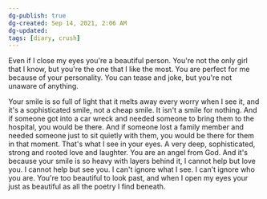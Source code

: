 ```yaml
---
dg-publish: true
dg-created: Sep 14, 2021, 2:06 AM
dg-updated: 
tags: [diary, crush]
---
```


Even if I close my eyes you're a beautiful person. You're not the only girl that I know, but you're the one that I like the most. You are perfect for me because of your personality. You can tease and joke, but you're not unaware of anything.

Your smile is so full of light that it melts away every worry when I see it, and it's a sophisticated smile, not a cheap smile. It isn't a smile for nothing. And if someone got into a car wreck and needed someone to bring them to the hospital, you would be there. And if someone lost a family member and needed someone just to sit quietly with them, you would be there for them in that moment. That's what I see in your eyes. A very deep, sophisticated, strong and rooted love and laughter. You are an angel from God. And it's because your smile is so heavy with layers behind it, I cannot help but love you. I cannot help but see you. I can't ignore what I see. I can't ignore who you are. You're too beautiful to look past, and when I open my eyes your just as beautiful as all the poetry I find beneath.